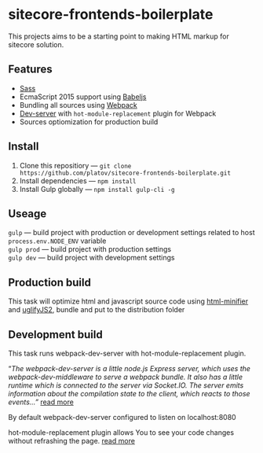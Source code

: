# sitecore-frontends-boilerplate
This projects aims to be a starting point to making HTML markup for sitecore solution.

## Features
* [Sass](http://sass-lang.com/)
* EcmaScript 2015 support using [Babeljs](https://babeljs.io/)
* Bundling all sources using [Webpack](https://webpack.github.io/)
* [Dev-server](https://webpack.github.io/docs/webpack-dev-server.html) with `hot-module-replacement` plugin for Webpack
* Sources optiomization for production build

## Install
1. Clone this repositiory &mdash; `git clone https://github.com/platov/sitecore-frontends-boilerplate.git`
1. Install dependencies &mdash; `npm install`
1. Install Gulp globally &mdash; `npm install gulp-cli -g`

## Useage
`gulp` &mdash; build project with production or development settings related to host ```process.env.NODE_ENV``` variable  
`gulp prod` &mdash; build project with production settings  
`gulp dev` &mdash; build project with development settings 

## Production build
This task will optimize html and javascript source code using [html-minifier](https://github.com/kangax/html-minifier) and [uglifyJS2](https://github.com/mishoo/UglifyJS2), bundle and put to the distribution folder

## Development build
This task runs webpack-dev-server with hot-module-replacement plugin.  
  
“_The webpack-dev-server is a little node.js Express server, which uses the webpack-dev-middleware to serve a webpack bundle. It also has a little runtime which is connected to the server via Socket.IO. The server emits information about the compilation state to the client, which reacts to those events...”_  [read more](https://webpack.github.io/docs/webpack-dev-server.html) 
  
By default webpack-dev-server configured to listen on localhost:8080  
  
hot-module-replacement plugin allows You to see your code changes without refrashing the page. [read more](https://webpack.github.io/docs/hot-module-replacement.html)
